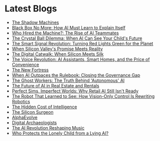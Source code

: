 <!--
**rawveg/rawveg** is a ✨ _special_ ✨ repository because its `README.md` (this file) appears on your GitHub profile.

Here are some ideas to get you started:

- 🔭 I’m currently working on ...
- 🌱 I’m currently learning ...
- 👯 I’m looking to collaborate on ...
- 🤔 I’m looking for help with ...
- 💬 Ask me about ...
- 📫 How to reach me: ...
- 😄 Pronouns: ...
- ⚡ Fun fact: ...
-->

# Latest Blogs
<!-- BLOG-POST-LIST:START -->
- [The Shadow Machines](https://dev.to/rawveg/the-shadow-machines-3ml0)
- [Black Box No More: How AI Must Learn to Explain Itself](https://smarterarticles.co.uk/black-box-no-more-how-ai-must-learn-to-explain-itself?pk_campaign=rss-feed)
- [Who Hired the Machine?: The Rise of AI Teammates](https://smarterarticles.co.uk/who-hired-the-machine-the-rise-of-ai-teammates?pk_campaign=rss-feed)
- [The Crystal Ball Dilemma: When AI Can See Your Child&#39;s Future](https://smarterarticles.co.uk/the-crystal-ball-dilemma-when-ai-can-see-your-childs-future?pk_campaign=rss-feed)
- [The Smart Signal Revolution: Turning Red Lights Green for the Planet](https://smarterarticles.co.uk/the-smart-signal-revolution-turning-red-lights-green-for-the-planet?pk_campaign=rss-feed)
- [When Silicon Valley&#39;s Promise Meets Reality](https://dev.to/rawveg/when-silicon-valleys-promise-meets-reality-5568)
- [The Digital Catwalk: When Silicon Meets Silk](https://smarterarticles.co.uk/the-digital-catwalk-when-silicon-meets-silk?pk_campaign=rss-feed)
- [The Voice Revolution: AI Assistants, Smart Homes, and the Price of Convenience](https://smarterarticles.co.uk/the-voice-revolution-ai-assistants-smart-homes-and-the-price-of-convenience?pk_campaign=rss-feed)
- [The New Fortress](https://dev.to/rawveg/the-new-fortress-3b6a)
- [When AI Outpaces the Rulebook: Closing the Governance Gap](https://smarterarticles.co.uk/when-ai-outpaces-the-rulebook-closing-the-governance-gap?pk_campaign=rss-feed)
- [The Ghost Workers: The Truth Behind &#39;Autonomous&#39; AI](https://smarterarticles.co.uk/the-ghost-workers-the-truth-behind-autonomous-ai?pk_campaign=rss-feed)
- [The Future of AI in Real Estate and Rentals](https://dev.to/rawveg/the-future-of-ai-in-real-estate-and-rentals-4cp8)
- [Perfect Sims, Imperfect Worlds: Why Retail AI Still Isn&#39;t Ready](https://smarterarticles.co.uk/perfect-sims-imperfect-worlds-why-retail-ai-still-isnt-ready?pk_campaign=rss-feed)
- [The Robot That Learned to See: How Vision-Only Control Is Rewriting Robotics](https://smarterarticles.co.uk/the-robot-that-learned-to-see-how-vision-only-control-is-rewriting-robotics?pk_campaign=rss-feed)
- [The Hidden Cost of Intelligence](https://dev.to/rawveg/the-hidden-cost-of-intelligence-54b7)
- [The Silicon Surgeon](https://dev.to/rawveg/the-silicon-surgeon-1hoh)
- [AlphaEvolve](https://dev.to/rawveg/alphaevolve-399g)
- [Digital Archaeologists](https://dev.to/rawveg/digital-archaeologists-2me2)
- [The AI Revolution Reshaping Music](https://dev.to/rawveg/the-ai-revolution-reshaping-music-b47)
- [Who Protects the Lonely Child from a Lying AI?](https://dev.to/rawveg/who-protects-the-lonely-child-from-a-lying-ai-li6)
<!-- BLOG-POST-LIST:END -->
